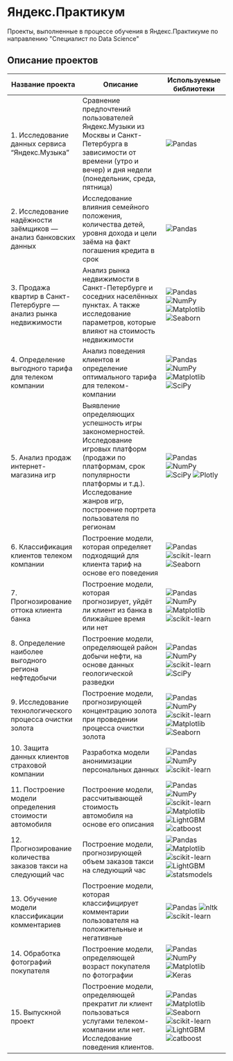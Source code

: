 # Яндекс.Практикум
Проекты, выполненные в процессе обучения в Яндекс.Практикуме по направлению "Специалист по Data Science"

## Описание проектов

| Название проекта | Описание | Используемые библиотеки|
|----------------- | ---------|------------------------|
|1. Исследование данных сервиса “Яндекс.Музыка” | Сравнение предпочтений пользователей Яндекс.Музыки из Москвы и Санкт-Петербурга в зависимости от времени (утро и вечер) и дня недели (понедельник, среда, пятница) | ![Pandas](https://img.shields.io/badge/pandas-%23150458.svg?style=for-the-badge&logo=pandas&logoColor=white)|
|2. Исследование надёжности заёмщиков — анализ банковских данных | Исследование влияния семейного положения, количества детей, уровня дохода и цели заёма на факт погашения кредита в срок |![Pandas](https://img.shields.io/badge/pandas-%23150458.svg?style=for-the-badge&logo=pandas&logoColor=white) |
|3. Продажа квартир в Санкт-Петербурге — анализ рынка недвижимости | Анализ рынка недвижимости в Санкт-Петербурге и соседних населённых пунктах. А также исследование параметров, которые влияют на стоимость недвижимости | ![Pandas](https://img.shields.io/badge/pandas-%23150458.svg?style=for-the-badge&logo=pandas&logoColor=white) ![NumPy](https://img.shields.io/badge/numpy-%23013243.svg?style=for-the-badge&logo=numpy&logoColor=white) ![Matplotlib](https://img.shields.io/badge/Matplotlib-%23ffffff.svg?style=for-the-badge&logo=Matplotlib&logoColor=black)![Seaborn](https://img.shields.io/badge/seaborn-7db0bc?style=for-the-badge&logo=seaborn&logoColor=white) |
|4. Определение выгодного тарифа для телеком компании | Анализ поведения клиентов и определение оптимального тарифа для телеком-компании| ![Pandas](https://img.shields.io/badge/pandas-%23150458.svg?style=for-the-badge&logo=pandas&logoColor=white) ![NumPy](https://img.shields.io/badge/numpy-%23013243.svg?style=for-the-badge&logo=numpy&logoColor=white) ![Matplotlib](https://img.shields.io/badge/Matplotlib-%23ffffff.svg?style=for-the-badge&logo=Matplotlib&logoColor=black) ![SciPy](https://img.shields.io/badge/SciPy-%230C55A5.svg?style=for-the-badge&logo=scipy&logoColor=%white) |
|5. Анализ продаж интернет-магазина игр | Выявление определяющих успешность игры закономерностей. Исследование игровых платформ (продажи по платформам, срок популярности платформы и т.д.). Исследование жанров игр, построение портрета пользователя по регионам | ![Pandas](https://img.shields.io/badge/pandas-%23150458.svg?style=for-the-badge&logo=pandas&logoColor=white) ![NumPy](https://img.shields.io/badge/numpy-%23013243.svg?style=for-the-badge&logo=numpy&logoColor=white) ![SciPy](https://img.shields.io/badge/SciPy-%230C55A5.svg?style=for-the-badge&logo=scipy&logoColor=%white) ![Plotly](https://img.shields.io/badge/Plotly-%233F4F75.svg?style=for-the-badge&logo=plotly&logoColor=white) |
|6. Классификация клиентов телеком компании | Построение модели, которая определяет подходящий для клиента тариф на основе его поведения | ![Pandas](https://img.shields.io/badge/pandas-%23150458.svg?style=for-the-badge&logo=pandas&logoColor=white) ![scikit-learn](https://img.shields.io/badge/scikit--learn-%23F7931E.svg?style=for-the-badge&logo=scikit-learn&logoColor=white)![Seaborn](https://img.shields.io/badge/seaborn-7db0bc?style=for-the-badge&logo=seaborn&logoColor=white)|
|7. Прогнозирование оттока клиента банка | Построение модели, которая прогнозирует, уйдёт ли клиент из банка в ближайшее время или нет | ![Pandas](https://img.shields.io/badge/pandas-%23150458.svg?style=for-the-badge&logo=pandas&logoColor=white) ![NumPy](https://img.shields.io/badge/numpy-%23013243.svg?style=for-the-badge&logo=numpy&logoColor=white) ![Matplotlib](https://img.shields.io/badge/Matplotlib-%23ffffff.svg?style=for-the-badge&logo=Matplotlib&logoColor=black) ![scikit-learn](https://img.shields.io/badge/scikit--learn-%23F7931E.svg?style=for-the-badge&logo=scikit-learn&logoColor=white) |
|8. Определение наиболее выгодного региона нефтедобычи | Построение модели, определяющей район добычи нефти, на основе данных геологической разведки | ![Pandas](https://img.shields.io/badge/pandas-%23150458.svg?style=for-the-badge&logo=pandas&logoColor=white) ![NumPy](https://img.shields.io/badge/numpy-%23013243.svg?style=for-the-badge&logo=numpy&logoColor=white) ![scikit-learn](https://img.shields.io/badge/scikit--learn-%23F7931E.svg?style=for-the-badge&logo=scikit-learn&logoColor=white) ![SciPy](https://img.shields.io/badge/SciPy-%230C55A5.svg?style=for-the-badge&logo=scipy&logoColor=%white)|
|9. Исследование технологического процесса очистки золота | Построение модели, прогнозирующей концентрацию золота при проведении процесса очистки золота | ![Pandas](https://img.shields.io/badge/pandas-%23150458.svg?style=for-the-badge&logo=pandas&logoColor=white) ![NumPy](https://img.shields.io/badge/numpy-%23013243.svg?style=for-the-badge&logo=numpy&logoColor=white) ![scikit-learn](https://img.shields.io/badge/scikit--learn-%23F7931E.svg?style=for-the-badge&logo=scikit-learn&logoColor=white) ![Matplotlib](https://img.shields.io/badge/Matplotlib-%23ffffff.svg?style=for-the-badge&logo=Matplotlib&logoColor=black)![Seaborn](https://img.shields.io/badge/seaborn-7db0bc?style=for-the-badge&logo=seaborn&logoColor=white)|
|10. Защита данных клиентов страховой компании | Разработка модели анонимизации персональных данных | ![Pandas](https://img.shields.io/badge/pandas-%23150458.svg?style=for-the-badge&logo=pandas&logoColor=white) ![NumPy](https://img.shields.io/badge/numpy-%23013243.svg?style=for-the-badge&logo=numpy&logoColor=white) ![scikit-learn](https://img.shields.io/badge/scikit--learn-%23F7931E.svg?style=for-the-badge&logo=scikit-learn&logoColor=white) |
|11. Построение модели определения стоимости автомобиля | Построение модели, рассчитывающей стоимость автомобиля на основе его описания | ![Pandas](https://img.shields.io/badge/pandas-%23150458.svg?style=for-the-badge&logo=pandas&logoColor=white) ![NumPy](https://img.shields.io/badge/numpy-%23013243.svg?style=for-the-badge&logo=numpy&logoColor=white) ![scikit-learn](https://img.shields.io/badge/scikit--learn-%23F7931E.svg?style=for-the-badge&logo=scikit-learn&logoColor=white) ![Matplotlib](https://img.shields.io/badge/Matplotlib-%23ffffff.svg?style=for-the-badge&logo=Matplotlib&logoColor=black) ![LightGBM](https://img.shields.io/badge/lightgbm-4b4b4d?style=for-the-badge&logo=lightgbm&logoColor=white) ![catboost](https://img.shields.io/badge/catboost-FFCC00?style=for-the-badge&logo=catboost&logoColor=white)|
|12. Прогнозирование количества заказов такси на следующий час | Построение модели, прогнозирующей объем заказов такси на следующий час  | ![Pandas](https://img.shields.io/badge/pandas-%23150458.svg?style=for-the-badge&logo=pandas&logoColor=white) ![Matplotlib](https://img.shields.io/badge/Matplotlib-%23ffffff.svg?style=for-the-badge&logo=Matplotlib&logoColor=black) ![scikit-learn](https://img.shields.io/badge/scikit--learn-%23F7931E.svg?style=for-the-badge&logo=scikit-learn&logoColor=white) ![LightGBM](https://img.shields.io/badge/lightgbm-4b4b4d?style=for-the-badge&logo=lightgbm&logoColor=white) ![statsmodels](https://img.shields.io/badge/statsmodels-4053af?style=for-the-badge&logo=statsmodels&logoColor=white)|
|13. Обучение модели классификации комментариев | Построение модели, которая классифицирует комментарии пользователя на положительные и негативные | ![Pandas](https://img.shields.io/badge/pandas-%23150458.svg?style=for-the-badge&logo=pandas&logoColor=white) ![nltk](https://img.shields.io/badge/nltk-254c56?style=for-the-badge&logo=nltk&logoColor=white) ![scikit-learn](https://img.shields.io/badge/scikit--learn-%23F7931E.svg?style=for-the-badge&logo=scikit-learn&logoColor=white)|
|14. Обработка фотографий покупателя | Построение модели, определяющей возраст покупателя по фотографии | ![Pandas](https://img.shields.io/badge/pandas-%23150458.svg?style=for-the-badge&logo=pandas&logoColor=white) ![NumPy](https://img.shields.io/badge/numpy-%23013243.svg?style=for-the-badge&logo=numpy&logoColor=white) ![Matplotlib](https://img.shields.io/badge/Matplotlib-%23ffffff.svg?style=for-the-badge&logo=Matplotlib&logoColor=black) ![Keras](https://img.shields.io/badge/Keras-%23D00000.svg?style=for-the-badge&logo=Keras&logoColor=white) |
|15. Выпускной проект | Построение модели, определяющей прекратит ли клиент пользоваться услугами телеком-компании или нет. Исследование поведения клиентов. | ![Pandas](https://img.shields.io/badge/pandas-%23150458.svg?style=for-the-badge&logo=pandas&logoColor=white) ![Matplotlib](https://img.shields.io/badge/Matplotlib-%23ffffff.svg?style=for-the-badge&logo=Matplotlib&logoColor=black) ![Seaborn](https://img.shields.io/badge/seaborn-7db0bc?style=for-the-badge&logo=seaborn&logoColor=white) ![scikit-learn](https://img.shields.io/badge/scikit--learn-%23F7931E.svg?style=for-the-badge&logo=scikit-learn&logoColor=white)![LightGBM](https://img.shields.io/badge/lightgbm-4b4b4d?style=for-the-badge&logo=lightgbm&logoColor=white) ![catboost](https://img.shields.io/badge/catboost-FFCC00?style=for-the-badge&logo=catboost&logoColor=white)|